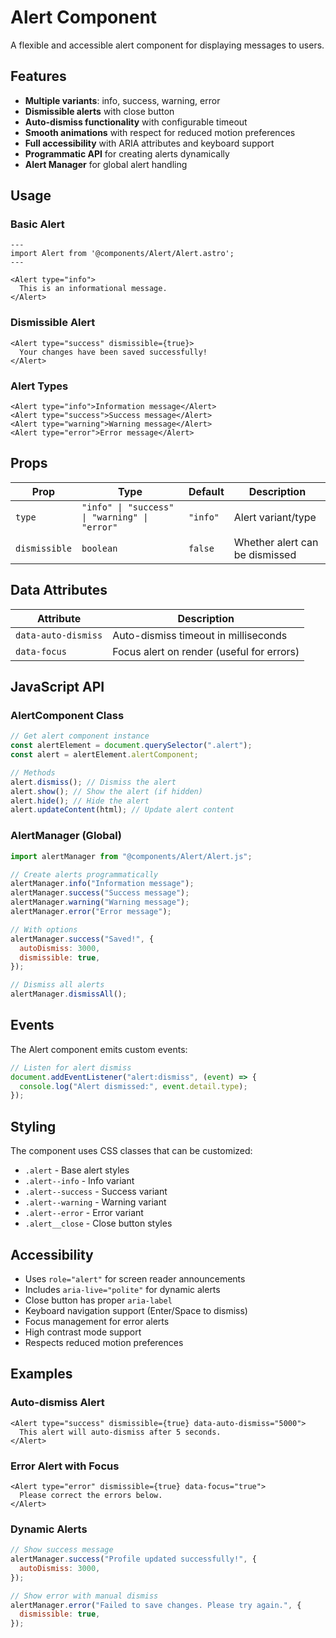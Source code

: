 # Alert Component

A flexible and accessible alert component for displaying messages to users.

## Features

- **Multiple variants**: info, success, warning, error
- **Dismissible alerts** with close button
- **Auto-dismiss functionality** with configurable timeout
- **Smooth animations** with respect for reduced motion preferences
- **Full accessibility** with ARIA attributes and keyboard support
- **Programmatic API** for creating alerts dynamically
- **Alert Manager** for global alert handling

## Usage

### Basic Alert

```astro
---
import Alert from '@components/Alert/Alert.astro';
---

<Alert type="info">
  This is an informational message.
</Alert>
```

### Dismissible Alert

```astro
<Alert type="success" dismissible={true}>
  Your changes have been saved successfully!
</Alert>
```

### Alert Types

```astro
<Alert type="info">Information message</Alert>
<Alert type="success">Success message</Alert>
<Alert type="warning">Warning message</Alert>
<Alert type="error">Error message</Alert>
```

## Props

| Prop          | Type                                          | Default  | Description                    |
| ------------- | --------------------------------------------- | -------- | ------------------------------ |
| `type`        | `"info" \| "success" \| "warning" \| "error"` | `"info"` | Alert variant/type             |
| `dismissible` | `boolean`                                     | `false`  | Whether alert can be dismissed |

## Data Attributes

| Attribute           | Description                               |
| ------------------- | ----------------------------------------- |
| `data-auto-dismiss` | Auto-dismiss timeout in milliseconds      |
| `data-focus`        | Focus alert on render (useful for errors) |

## JavaScript API

### AlertComponent Class

```javascript
// Get alert component instance
const alertElement = document.querySelector(".alert");
const alert = alertElement.alertComponent;

// Methods
alert.dismiss(); // Dismiss the alert
alert.show(); // Show the alert (if hidden)
alert.hide(); // Hide the alert
alert.updateContent(html); // Update alert content
```

### AlertManager (Global)

```javascript
import alertManager from "@components/Alert/Alert.js";

// Create alerts programmatically
alertManager.info("Information message");
alertManager.success("Success message");
alertManager.warning("Warning message");
alertManager.error("Error message");

// With options
alertManager.success("Saved!", {
  autoDismiss: 3000,
  dismissible: true,
});

// Dismiss all alerts
alertManager.dismissAll();
```

## Events

The Alert component emits custom events:

```javascript
// Listen for alert dismiss
document.addEventListener("alert:dismiss", (event) => {
  console.log("Alert dismissed:", event.detail.type);
});
```

## Styling

The component uses CSS classes that can be customized:

- `.alert` - Base alert styles
- `.alert--info` - Info variant
- `.alert--success` - Success variant
- `.alert--warning` - Warning variant
- `.alert--error` - Error variant
- `.alert__close` - Close button styles

## Accessibility

- Uses `role="alert"` for screen reader announcements
- Includes `aria-live="polite"` for dynamic alerts
- Close button has proper `aria-label`
- Keyboard navigation support (Enter/Space to dismiss)
- Focus management for error alerts
- High contrast mode support
- Respects reduced motion preferences

## Examples

### Auto-dismiss Alert

```astro
<Alert type="success" dismissible={true} data-auto-dismiss="5000">
  This alert will auto-dismiss after 5 seconds.
</Alert>
```

### Error Alert with Focus

```astro
<Alert type="error" dismissible={true} data-focus="true">
  Please correct the errors below.
</Alert>
```

### Dynamic Alerts

```javascript
// Show success message
alertManager.success("Profile updated successfully!", {
  autoDismiss: 3000,
});

// Show error with manual dismiss
alertManager.error("Failed to save changes. Please try again.", {
  dismissible: true,
});
```
